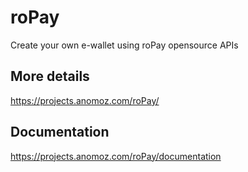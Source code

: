 # roPay
 Create your own e-wallet using roPay opensource APIs
 
## More details

https://projects.anomoz.com/roPay/

## Documentation

https://projects.anomoz.com/roPay/documentation
